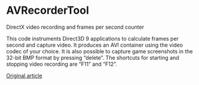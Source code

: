 AVRecorderTool
==============

DirectX video recording and frames per second counter

This code instruments Direct3D 9 applications to calculate frames per second and capture video. It produces an AVI container using the video codec of your choice. It is also possible to capture game screenshots in the 32-bit BMP format by pressing “delete”. The shortcuts for starting and stopping video recording are “F11” and “F12”.

[Original article](http://blog.nektra.com/main/2013/07/23/instrumenting-direct3d-applications-to-capture-video-and-calculate-frames-per-second/)
